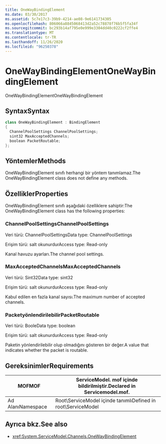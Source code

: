 ```yaml
---
title: OneWayBindingElement
ms.date: 03/30/2017
ms.assetid: 5c7e17c3-39b9-4214-ae08-9e6141734305
ms.openlocfilehash: 806066a8845068413d2a52c78878f76b5f5fa34f
ms.sourcegitcommit: bc293b14af795e0e999e3304dd40c0222cf2ffe4
ms.translationtype: MT
ms.contentlocale: tr-TR
ms.lasthandoff: 11/26/2020
ms.locfileid: "96250378"
---
```

# <a name="onewaybindingelement"></a><span data-ttu-id="f79af-102">OneWayBindingElement</span><span class="sxs-lookup"><span data-stu-id="f79af-102">OneWayBindingElement</span></span>

<span data-ttu-id="f79af-103">OneWayBindingElement</span><span class="sxs-lookup"><span data-stu-id="f79af-103">OneWayBindingElement</span></span>  
  
## <a name="syntax"></a><span data-ttu-id="f79af-104">Syntax</span><span class="sxs-lookup"><span data-stu-id="f79af-104">Syntax</span></span>  
  
```csharp
class OneWayBindingElement : BindingElement  
{  
  ChannelPoolSettings ChannelPoolSettings;  
  sint32 MaxAcceptedChannels;  
  boolean PacketRoutable;  
};  
```  
  
## <a name="methods"></a><span data-ttu-id="f79af-105">Yöntemler</span><span class="sxs-lookup"><span data-stu-id="f79af-105">Methods</span></span>  

 <span data-ttu-id="f79af-106">OneWayBindingElement sınıfı herhangi bir yöntem tanımlamaz.</span><span class="sxs-lookup"><span data-stu-id="f79af-106">The OneWayBindingElement class does not define any methods.</span></span>  
  
## <a name="properties"></a><span data-ttu-id="f79af-107">Özellikler</span><span class="sxs-lookup"><span data-stu-id="f79af-107">Properties</span></span>  

 <span data-ttu-id="f79af-108">OneWayBindingElement sınıfı aşağıdaki özelliklere sahiptir:</span><span class="sxs-lookup"><span data-stu-id="f79af-108">The OneWayBindingElement class has the following properties:</span></span>  
  
### <a name="channelpoolsettings"></a><span data-ttu-id="f79af-109">ChannelPoolSettings</span><span class="sxs-lookup"><span data-stu-id="f79af-109">ChannelPoolSettings</span></span>  

 <span data-ttu-id="f79af-110">Veri türü: ChannelPoolSettings</span><span class="sxs-lookup"><span data-stu-id="f79af-110">Data type: ChannelPoolSettings</span></span>  
  
 <span data-ttu-id="f79af-111">Erişim türü: salt okunurdur</span><span class="sxs-lookup"><span data-stu-id="f79af-111">Access type: Read-only</span></span>  
  
 <span data-ttu-id="f79af-112">Kanal havuzu ayarları.</span><span class="sxs-lookup"><span data-stu-id="f79af-112">The channel pool settings.</span></span>  
  
### <a name="maxacceptedchannels"></a><span data-ttu-id="f79af-113">MaxAcceptedChannels</span><span class="sxs-lookup"><span data-stu-id="f79af-113">MaxAcceptedChannels</span></span>  

 <span data-ttu-id="f79af-114">Veri türü: Sint32</span><span class="sxs-lookup"><span data-stu-id="f79af-114">Data type: sint32</span></span>  
  
 <span data-ttu-id="f79af-115">Erişim türü: salt okunurdur</span><span class="sxs-lookup"><span data-stu-id="f79af-115">Access type: Read-only</span></span>  
  
 <span data-ttu-id="f79af-116">Kabul edilen en fazla kanal sayısı.</span><span class="sxs-lookup"><span data-stu-id="f79af-116">The maximum number of accepted channels.</span></span>  
  
### <a name="packetroutable"></a><span data-ttu-id="f79af-117">Packetyönlendirilebilir</span><span class="sxs-lookup"><span data-stu-id="f79af-117">PacketRoutable</span></span>  

 <span data-ttu-id="f79af-118">Veri türü: Boole</span><span class="sxs-lookup"><span data-stu-id="f79af-118">Data type: boolean</span></span>  
  
 <span data-ttu-id="f79af-119">Erişim türü: salt okunurdur</span><span class="sxs-lookup"><span data-stu-id="f79af-119">Access type: Read-only</span></span>  
  
 <span data-ttu-id="f79af-120">Paketin yönlendirilebilir olup olmadığını gösteren bir değer.</span><span class="sxs-lookup"><span data-stu-id="f79af-120">A value that indicates whether the packet is routable.</span></span>  
  
## <a name="requirements"></a><span data-ttu-id="f79af-121">Gereksinimler</span><span class="sxs-lookup"><span data-stu-id="f79af-121">Requirements</span></span>  
  
|<span data-ttu-id="f79af-122">MOF</span><span class="sxs-lookup"><span data-stu-id="f79af-122">MOF</span></span>|<span data-ttu-id="f79af-123">ServiceModel. mof içinde bildirilmiştir.</span><span class="sxs-lookup"><span data-stu-id="f79af-123">Declared in Servicemodel.mof.</span></span>|  
|---------|-----------------------------------|  
|<span data-ttu-id="f79af-124">Ad Alanı</span><span class="sxs-lookup"><span data-stu-id="f79af-124">Namespace</span></span>|<span data-ttu-id="f79af-125">Root\ServiceModel içinde tanımlı</span><span class="sxs-lookup"><span data-stu-id="f79af-125">Defined in root\ServiceModel</span></span>|  
  
## <a name="see-also"></a><span data-ttu-id="f79af-126">Ayrıca bkz.</span><span class="sxs-lookup"><span data-stu-id="f79af-126">See also</span></span>

- <xref:System.ServiceModel.Channels.OneWayBindingElement>
